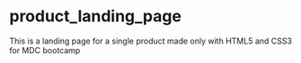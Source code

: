 # product_landing_page
 This is a landing page for a single product made only with HTML5 and CSS3 for MDC bootcamp
